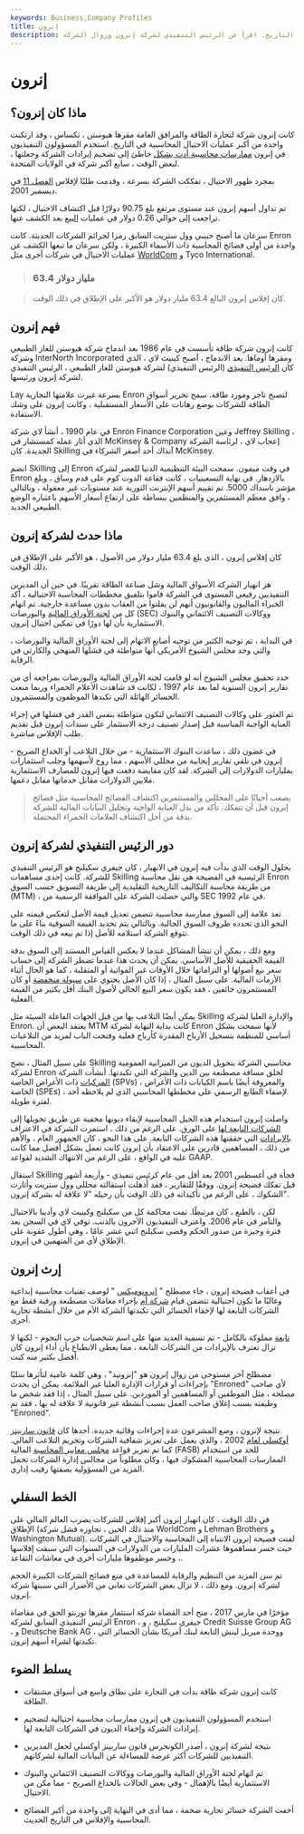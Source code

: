 ```yaml
---
keywords: Business,Company Profiles
title: إنرون
description: كانت إنرون شركة طاقة أمريكية ارتكبت واحدة من أكبر عمليات الاحتيال المحاسبية في التاريخ. اقرأ عن الرئيس التنفيذي لشركة إنرون وزوال الشركة.
---
```


# إنرون
## ماذا كان إنرون؟

كانت إنرون شركة لتجارة الطاقة والمرافق العامة مقرها هيوستن ، تكساس ، وقد ارتكبت واحدة من أكبر عمليات الاحتيال المحاسبية في التاريخ. استخدم المسؤولون التنفيذيون في إنرون [ممارسات محاسبية أدت بشكل](/accounting-practice) خاطئ إلى تضخيم إيرادات الشركة وجعلتها ، لبعض الوقت ، سابع أكبر شركة في الولايات المتحدة.

بمجرد ظهور الاحتيال ، تفككت الشركة بسرعة ، وقدمت طلبًا لإفلاس [الفصل 11](/chapter11) في ديسمبر 2001.

تم تداول أسهم إنرون عند مستوى مرتفع بلغ 90.75 دولارًا قبل اكتشاف الاحتيال ، لكنها تراجعت إلى حوالي 0.26 دولار في عمليات [البيع](/sell-off) بعد الكشف عنها.

سرعان ما أصبح حبيبي وول ستريت السابق رمزا لجرائم الشركات الحديثة. كانت Enron واحدة من أولى فضائح المحاسبة ذات الأسماء الكبيرة ، ولكن سرعان ما تبعها الكشف عن عمليات الاحتيال في شركات أخرى مثل [WorldCom](/worldcom) و Tyco International.

> ### 63.4 مليار دولار

> كان إفلاس إنرون البالغ 63.4 مليار دولار هو الأكبر على الإطلاق في ذلك الوقت.

>

## فهم إنرون

كانت إنرون شركة طاقة تأسست في عام 1986 بعد اندماج شركة هيوستن للغاز الطبيعي وشركة InterNorth Incorporated ومقرها أوماها. بعد الاندماج ، أصبح كينيث لاي ، الذي كان [الرئيس التنفيذي](/ceo) (الرئيس التنفيذي) لشركة هيوستن للغاز الطبيعي ، الرئيس التنفيذي لشركة إنرون ورئيسها.

Lay بسرعة غيرت علامتها التجارية Enron لتصبح تاجر ومورد طاقة. سمح تحرير أسواق الطاقة للشركات بوضع رهانات على الأسعار المستقبلية ، وكانت إنرون على وشك الاستفادة.

في عام 1990 ، أنشأ لاي شركة Enron Finance Corporation وعين Jeffrey Skilling ، الذي أثار عمله كمستشار في McKinsey & Company إعجاب لاي ، لرئاسة الشركة الجديدة. كان Skilling آنذاك أحد أصغر الشركاء في McKinsey.

انضم Skilling إلى Enron في وقت ميمون. سمحت البيئة التنظيمية الدنيا للعصر لشركة Enron بالازدهار. في نهاية التسعينيات ، كانت فقاعة الدوت كوم على قدم وساق ، وبلغ مؤشر ناسداك 5000. تم تقييم أسهم الإنترنت الثورية عند مستويات غير معقولة ، وبالتالي ، وافق معظم المستثمرين والمنظمين ببساطة على ارتفاع أسعار الأسهم باعتباره الوضع الطبيعي الجديد.

## ماذا حدث لشركة إنرون

كان إفلاس إنرون ، الذي بلغ 63.4 مليار دولار من الأصول ، هو الأكبر على الإطلاق في ذلك الوقت.

هز انهيار الشركة الأسواق المالية وشل صناعة الطاقة تقريبًا. في حين أن المديرين التنفيذيين رفيعي المستوى في الشركة قاموا بتلفيق مخططات المحاسبة الاحتيالية ، أكد الخبراء الماليون والقانونيون أنهم لن يفلتوا من العقاب بدون مساعدة خارجية. تم اتهام كل من [لجنة الأوراق المالية](/sec) والبورصات (SEC) ووكالات التصنيف الائتماني والبنوك الاستثمارية بأن لها دورًا في تمكين احتيال إنرون.

في البداية ، تم توجيه الكثير من توجيه أصابع الاتهام إلى لجنة الأوراق المالية والبورصات ، والتي وجد مجلس الشيوخ الأمريكي أنها متواطئة في فشلها المنهجي والكارثي في الرقابة.

حدد تحقيق مجلس الشيوخ أنه لو قامت لجنة الأوراق المالية والبورصات بمراجعة أي من تقارير إنرون السنوية لما بعد عام 1997 ، لكانت قد شاهدت الأعلام الحمراء وربما منعت الخسائر الهائلة التي تكبدها الموظفون والمستثمرون.

تم العثور على وكالات التصنيف الائتماني لتكون متواطئة بنفس القدر في فشلها في إجراء العناية الواجبة المناسبة قبل إصدار تصنيف درجة الاستثمار على سندات إنرون قبل تقديم طلب الإفلاس مباشرة.

في غضون ذلك ، ساعدت البنوك الاستثمارية - من خلال التلاعب أو الخداع الصريح - إنرون في تلقي تقارير إيجابية من محللي الأسهم ، مما روج لأسهمها وجلب استثمارات بمليارات الدولارات إلى الشركة. لقد كان مقايضة دفعت فيها إنرون للمصارف الاستثمارية ملايين الدولارات مقابل خدماتها مقابل دعمها.

> يصعب أحيانًا على المحللين والمستثمرين اكتشاف الفضائح المحاسبية مثل فضائح إنرون قبل أن تتفكك. تأكد من بذل العناية الواجبة وتحليل البيانات المالية للشركة بدقة من أجل اكتشاف العلامات الحمراء المحتملة.

>

## دور الرئيس التنفيذي لشركة إنرون

بحلول الوقت الذي بدأت فيه إنرون في الانهيار ، كان جيفري سكيلنج هو الرئيس التنفيذي للشركة. كانت إحدى مساهمات Skilling الرئيسية في الفضيحة هي نقل محاسبة Enron من طريقة محاسبة التكاليف التاريخية التقليدية إلى طريقة التسويق حسب السوق (MTM) ، والتي حصلت الشركة على الموافقة الرسمية من SEC في عام 1992.

تعد علامة إلى السوق ممارسة محاسبية تتضمن تعديل قيمة الأصل لتعكس قيمته على النحو الذي تحدده ظروف السوق الحالية. وبالتالي يتم تحديد القيمة السوقية بناءً على ما تتوقع الشركة استلامه للأصل إذا تم بيعه في ذلك الوقت.

ومع ذلك ، يمكن أن تنشأ المشاكل عندما لا يعكس القياس المستند إلى السوق بدقة القيمة الحقيقية للأصل الأساسي. يمكن أن يحدث هذا عندما تضطر الشركة إلى حساب سعر بيع أصولها أو التزاماتها خلال الأوقات غير المواتية أو المتقلبة ، كما هو الحال أثناء الأزمات المالية. على سبيل المثال ، إذا كان الأصل يحتوي على [سيولة منخفضة](/liquidity) أو كان المستثمرون خائفين ، فقد يكون سعر البيع الحالي لأصول البنك أقل بكثير من القيمة الفعلية.

يمكن أيضًا التلاعب بها من قبل الجهات الفاعلة السيئة مثل Skilling والإدارة العليا لشركة Enron. يعتقد البعض أن MTM كانت بداية النهاية لشركة Enron لأنها سمحت بشكل أساسي للمنظمة بتسجيل الأرباح المقدرة كأرباح فعلية وفتحت الباب لمزيد من التلاعبات المحاسبية.

على سبيل المثال ، نصح Skilling محاسبي الشركة بتحويل الديون من الميزانية العمومية لشركة Enron لخلق مسافة مصطنعة بين الدين والشركة التي تكبدتها. أنشأت الشركة [المركبات](/spv) ذات الأغراض الخاصة (SPVs) ، والمعروفة أيضًا باسم الكيانات ذات الأغراض الخاصة (SPEs) ، لإضفاء الطابع الرسمي على مخططها المحاسبي الذي لم يلاحظه أحد لفترة طويلة.

واصلت إنرون استخدام هذه الحيل المحاسبية لإبقاء ديونها مخفية عن طريق تحويلها إلى [الشركات التابعة لها](/subsidiary) على الورق. على الرغم من ذلك ، استمرت الشركة في الاعتراف [بالإيرادات](/revenue) التي حققتها هذه الشركات التابعة. على هذا النحو ، كان الجمهور العام ، والأهم من ذلك ، المساهمين قادرين على الاعتقاد بأن إنرون كانت تعمل بشكل أفضل مما كانت عليه في الواقع ، على الرغم من الانتهاك الشديد لقواعد GAAP.

استقال Skilling فجأة في أغسطس 2001 بعد أقل من عام كرئيس تنفيذي - وأربعة أشهر قبل تفكك فضيحة إنرون. ووفقًا للتقارير ، فقد أذهلت استقالته محللي وول ستريت وأثارت الشكوك ، على الرغم من تأكيداته في ذلك الوقت بأن رحيله "لا علاقة له بشركة إنرون".

لكن ، بالطبع ، كان مرتبطًا. تمت محاكمة كل من سكيلنج وكينيث لاي وأدينا بالاحتيال والتآمر في عام 2006. واعترف التنفيذيون الآخرون بالذنب. توفي لاي في السجن بعد فترة وجيزة من صدور الحكم وقضى سكيلنج اثني عشر عامًا ، وهي أطول عقوبة على الإطلاق لأي من المتهمين في إنرون.

## إرث إنرون

في أعقاب فضيحة إنرون ، جاء مصطلح " [إنرونوميكس](/enronomics) " لوصف تقنيات محاسبية إبداعية وغالبًا ما تكون احتيالية تتضمن قيام [شركة أم](/parentcompany) بإجراء معاملات مصطنعة ورقية فقط مع الشركات التابعة لها لإخفاء الخسائر التي تكبدتها الشركة الأم من خلال أنشطة تجارية أخرى.

[تابعة](/subsidiary) مملوكة بالكامل - تم تسمية العديد منها على اسم شخصيات حرب النجوم - لكنها لا تزال تعترف بالإيرادات من الشركات التابعة ، مما يعطي الانطباع بأن أداء إنرون كان أفضل بكثير منه كنت.

مصطلح آخر مستوحى من زوال إنرون هو "إنرونيد" ، وهي كلمة عامية لتأثرها سلبًا بإجراءات أو قرارات الإدارة العليا غير الملائمة. يمكن أن يحدث "Enroned" لأي صاحب مصلحة ، مثل الموظفين أو المساهمين أو الموردين. على سبيل المثال ، إذا فقد شخص ما وظيفته بسبب إغلاق صاحب العمل بسبب أنشطة غير قانونية لا علاقة له بها ، فقد تم "Enroned".

نتيجة لإنرون ، وضع المشرعون عدة إجراءات وقائية جديدة. أحدها كان [قانون ساربينز أوكسلي لعام](/sarbanesoxleyact) 2002 ، والذي يعمل على تعزيز شفافية الشركات وتجريم التلاعب المالي. كما تم تعزيز قواعد [مجلس معايير المحاسبة](/fasb) المالية (FASB) للحد من استخدام الممارسات المحاسبية المشكوك فيها ، وكان مطلوباً من مجالس إدارة الشركات تحمل المزيد من المسؤولية بصفتها رقيب إداري.

## الخط السفلي

في ذلك الوقت ، كان انهيار إنرون أكبر إفلاس للشركات يضرب العالم المالي على الإطلاق (منذ ذلك الحين ، تجاوزه فشل شركة WorldCom و Lehman Brothers و Washington Mutual). لفتت فضيحة إنرون الانتباه إلى المحاسبة والاحتيال في الشركات حيث خسر مساهموها عشرات المليارات من الدولارات في السنوات التي سبقت إفلاسها ، وخسر موظفوها مليارات أخرى في معاشات التقاعد.

تم سن المزيد من التنظيم والرقابة للمساعدة في منع فضائح الشركات الكبيرة الحجم لشركة إنرون. ومع ذلك ، لا تزال بعض الشركات تعاني من الأضرار التي سببتها شركة إنرون.

مؤخرًا في مارس 2017 ، منح أحد القضاة شركة استثمار مقرها تورنتو الحق في مقاضاة الرئيس التنفيذي السابق لشركة Enron ، جيفري سكيلنج ، و Credit Suisse Group AG ، و Deutsche Bank AG ، ووحدة ميريل لينش التابعة لبنك أمريكا بشأن الخسائر التي تكبدتها لشراء أسهم إنرون.

## يسلط الضوء

- كانت إنرون شركة طاقة بدأت في التجارة على نطاق واسع في أسواق مشتقات الطاقة.

- استخدم المسؤولون التنفيذيون في إنرون ممارسات محاسبية احتيالية لتضخيم إيرادات الشركة وإخفاء الديون في الشركات التابعة لها.

- نتيجة لشركة إنرون ، أصدر الكونجرس قانون ساربينز أوكسلي لجعل المديرين التنفيذيين للشركات أكثر عرضة للمساءلة عن البيانات المالية لشركاتهم.

- تم اتهام لجنة الأوراق المالية والبورصات ووكالات التصنيف الائتماني والبنوك الاستثمارية أيضًا بالإهمال - وفي بعض الحالات بالخداع الصريح - مما مكن من الاحتيال.

- أخفت الشركة خسائر تجارية ضخمة ، مما أدى في النهاية إلى واحدة من أكبر الفضائح المحاسبية والإفلاس في التاريخ الحديث.

